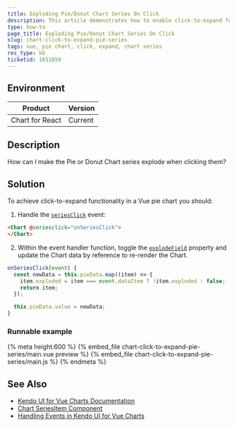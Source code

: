 ```yaml
---
title: Exploding Pie/Donut Chart Series On Click
description: This article demonstrates how to enable click-to-expand functionality for pie chart segments in a Vue application.
type: how-to
page_title: Exploding Pie/Donut Chart Series On Click
slug: chart-click-to-expand-pie-series
tags: vue, pie chart, click, expand, chart series
res_type: kb
ticketid: 1651859
---
```


## Environment

| Product | Version |
| --- | --- |
| Chart for React | Current |

## Description

How can I make the Pie or Donut Chart series explode when clicking them?

## Solution

To achieve click-to-expand functionality in a Vue pie chart you should:

1. Handle the [`seriesClick`](slug:api_charts_chartcomponent#toc-seriesclick) event:

````html
<Chart @seriesclick="onSeriesClick">
</Chart>
````

2. Within the event handler function, toggle the [`explodeField`](slug:api_charts_seriesitemcomponent#toc-explodeField) property and update the Chart data by reference to re-render the Chart.

```JavaScript
onSeriesClick(event) {
  const newData = this.pieData.map((item) => {
    item.exploded = item === event.dataItem ? !item.exploded : false;
    return item;
  });

  this.pieData.value = newData;
}
```

### Runnable example
{% meta height:600 %}
{% embed_file chart-click-to-expand-pie-series/main.vue preview %}
{% embed_file chart-click-to-expand-pie-series/main.js %}
{% endmeta %}


## See Also

- [Kendo UI for Vue Charts Documentation](https://www.telerik.com/kendo-vue-ui/components/charts/)
- [Chart SeriesItem Component](https://www.telerik.com/kendo-vue-ui/components/charts/api/ChartSeriesItemProps/)
- [Handling Events in Kendo UI for Vue Charts](https://www.telerik.com/kendo-vue-ui/components/charts/events/)
